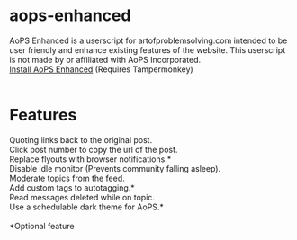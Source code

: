 # aops-enhanced
AoPS Enhanced is a userscript for artofproblemsolving.com intended to be user friendly and enhance existing features of the website. This userscript is not made by or affiliated with AoPS Incorporated.<br>
<a href='https://github.com/epiccakeking/aops-enhanced/raw/master/aopsenhanced.user.js'>Install AoPS Enhanced</a> (Requires Tampermonkey)<br>
<br>
# Features
Quoting links back to the original post.<br>
Click post number to copy the url of the post.<br>
Replace flyouts with browser notifications.\*<br>
Disable idle monitor (Prevents community falling asleep).<br>
Moderate topics from the feed.<br>
Add custom tags to autotagging.\*<br>
Read messages deleted while on topic.<br>
Use a schedulable dark theme for AoPS.\*<br>
<br>
*Optional feature
